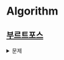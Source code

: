 # Algorithm



## [부르트포스](https://zest1923.tistory.com/70)

<details> 
<summary>문제</summary> 
- [x] [2309 - 일곱난쟁이](https://github.com/JIWON1923/Algorithm/tree/main/Baekjoon/bruteForce)
- [ ] [6603번 - 로또](https://www.acmicpc.net/problem/6603)
- [ ] [1182번 - 부분수열의 합](https://www.acmicpc.net/problem/1182)
- [ ] [14225번 - 부분수열의 합](https://www.acmicpc.net/problem/14225)
- [ ] [14888번 - 연산자 끼워넣기](https://www.acmicpc.net/problem/14888)
- [ ] [15658번 - 연산자 끼워넣기 (2)](https://www.acmicpc.net/problem/15658)
- [ ] [14500번 - 테트로미노](https://www.acmicpc.net/problem/14500)
- [ ] [16197번 - 두 동전](https://www.acmicpc.net/problem/16197)
- [ ] [16198번 - 에너지 모으기](https://www.acmicpc.net/problem/16198)
- [ ] [9663번 - N-Queen](https://www.acmicpc.net/problem/9663)
- [ ] [2580번 - 스도쿠](https://www.acmicpc.net/problem/2580)
- [ ] [4574번 - 스도미노쿠](https://www.acmicpc.net/problem/4574)
</details>
